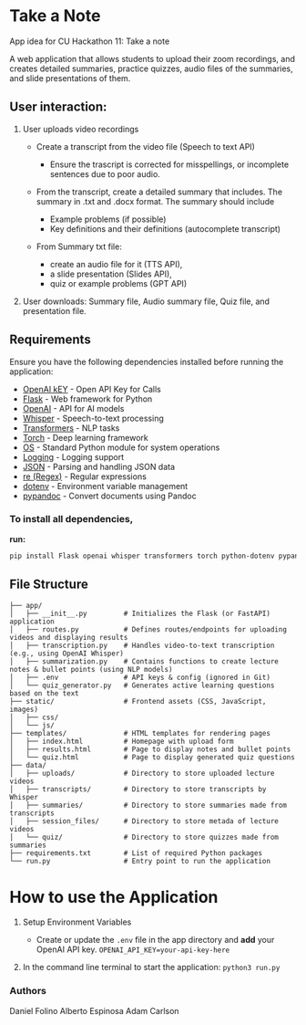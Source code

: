 # Take a Note
App idea for CU Hackathon 11: Take a note

A web application that allows students to upload their zoom recordings, and creates detailed summaries, practice quizzes, audio files of the summaries, and slide presentations of them. 

## User interaction: 
1. User uploads video recordings
    - Create a transcript from the video file (Speech to text API) 
        - Ensure the trascript is corrected for misspellings, or incomplete sentences due to poor audio.

    - From the transcript, create a detailed summary that includes. The summary in .txt and .docx format. The summary should include
        - Example problems (if possible)
        - Key definitions and their definitions (autocomplete transcript) 

    - From Summary txt file: 
        - create an audio file for it (TTS API), 
        - a slide presentation (Slides API), 
        - quiz or example problems (GPT API)

2. User downloads: Summary file, Audio summary file, Quiz file, and presentation file.


## Requirements
Ensure you have the following dependencies installed before running the application:
- [OpenAI kEY](https://openai.com/index/openai-api/) - Open API Key for Calls
- [Flask](https://flask.palletsprojects.com/) - Web framework for Python
- [OpenAI](https://pypi.org/project/openai/) - API for AI models
- [Whisper](https://github.com/openai/whisper) - Speech-to-text processing
- [Transformers](https://huggingface.co/docs/transformers/) - NLP tasks
- [Torch](https://pytorch.org/) - Deep learning framework
- [OS](https://docs.python.org/3/library/os.html) - Standard Python module for system operations
- [Logging](https://docs.python.org/3/library/logging.html) - Logging support
- [JSON](https://docs.python.org/3/library/json.html) - Parsing and handling JSON data
- [re (Regex)](https://docs.python.org/3/library/re.html) - Regular expressions
- [dotenv](https://pypi.org/project/python-dotenv/) - Environment variable management
- [pypandoc](https://pypi.org/project/pypandoc/) - Convert documents using Pandoc

### To install all dependencies, 

**run:**
```bash
pip install Flask openai whisper transformers torch python-dotenv pypandoc
```

## File Structure
```
├── app/
│   ├── __init__.py         # Initializes the Flask (or FastAPI) application
│   ├── routes.py           # Defines routes/endpoints for uploading videos and displaying results
│   ├── transcription.py    # Handles video-to-text transcription (e.g., using OpenAI Whisper)
│   ├── summarization.py    # Contains functions to create lecture notes & bullet points (using NLP models)
│   ├── .env                # API keys & config (ignored in Git)
│   └── quiz_generator.py   # Generates active learning questions based on the text
├── static/                 # Frontend assets (CSS, JavaScript, images)
│   ├── css/
│   └── js/
├── templates/              # HTML templates for rendering pages
│   ├── index.html          # Homepage with upload form
│   ├── results.html        # Page to display notes and bullet points
│   └── quiz.html           # Page to display generated quiz questions
├── data/
│   ├── uploads/            # Directory to store uploaded lecture videos
│   ├── transcripts/        # Directory to store transcripts by Whisper
│   ├── summaries/          # Directory to store summaries made from transcripts
│   ├── session_files/      # Directory to store metada of lecture videos
│   └── quiz/               # Directory to store quizzes made from summaries   
├── requirements.txt        # List of required Python packages
└── run.py                  # Entry point to run the application
```

# How to use the Application 

1. Setup Environment Variables
    -  Create or update the `.env` file in the app directory and **add** your 
    OpenAI API key. `OPENAI_API_KEY=your-api-key-here`

2. In the command line terminal to start the application: `python3 run.py`


### Authors

Daniel Folino 
Alberto Espinosa 
Adam Carlson